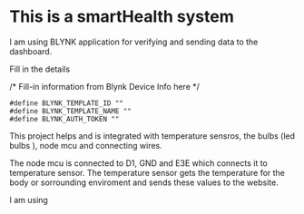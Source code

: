 # This is a smartHealth system 

I am using BLYNK application for verifying and sending data to the dashboard. 

Fill in the details

/* Fill-in information from Blynk Device Info here */
```
#define BLYNK_TEMPLATE_ID ""
#define BLYNK_TEMPLATE_NAME ""
#define BLYNK_AUTH_TOKEN ""
```

This project helps and is integrated with temperature sensros, the bulbs (led bulbs ), node mcu and connecting wires. 

The node mcu is connected to D1, GND and E3E which connects it to temperature sensor. The temperature sensor gets the temperature for the body or sorrounding enviroment and sends these values to the website. 

I am using 
